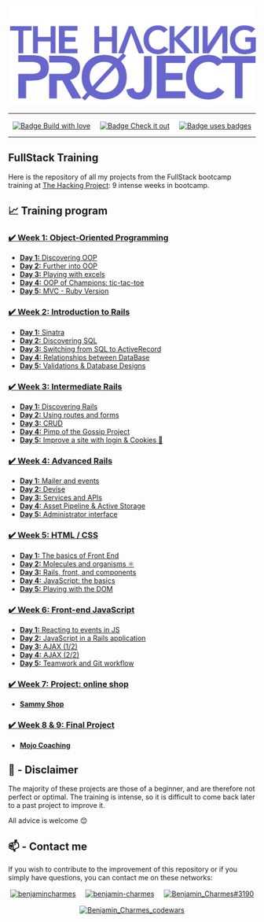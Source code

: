 <img src="./thp-logo.png" alt="logo THP" />

---

<p align="center">
  <a href="https://forthebadge.com"><img align="center" src="https://forthebadge.com/images/badges/built-with-love.svg" alt="Badge Build with love"/></a>
  &nbsp;&nbsp;&nbsp;
  <a href="https://forthebadge.com"><img align="center" src="https://forthebadge.com/images/badges/check-it-out.svg" alt="Badge Check it out"/></a>
  &nbsp;&nbsp;&nbsp;
  <a href="https://forthebadge.com"><img align="center" src="https://forthebadge.com/images/badges/uses-badges.svg" alt="Badge uses badges"/></a>
</p>

---

## FullStack Training

Here is the repository of all my projects from the FullStack bootcamp training at [The Hacking Project](https://www.thehackingproject.org/): 9 intense weeks in bootcamp.

## :chart_with_upwards_trend: Training program

### [:heavy_check_mark: **Week 1:** Object-Oriented Programming](https://github.com/BenjaminCharmes/THP_FullStack/tree/main/Week_1)

- [**Day 1:** Discovering OOP](https://github.com/BenjaminCharmes/THP_FullStack/tree/main/Week_1/Day_1)
- [**Day 2:** Further into OOP](https://github.com/BenjaminCharmes/THP_FullStack/tree/main/Week_1/Day_2)
- [**Day 3:** Playing with excels](https://github.com/BenjaminCharmes/THP_FullStack/tree/main/Week_1/Day_3)
- [**Day 4:** OOP of Champions: tic-tac-toe](https://github.com/BenjaminCharmes/THP_FullStack/tree/main/Week_1/Day_4)
- [**Day 5:** MVC - Ruby Version](https://github.com/BenjaminCharmes/THP_FullStack/tree/main/Week_1/Day_5)

### [:heavy_check_mark: **Week 2:** Introduction to Rails](https://github.com/BenjaminCharmes/THP_FullStack/tree/main/Week_2)

- [**Day 1:** Sinatra](https://github.com/BenjaminCharmes/THP_FullStack/tree/main/Week_2/Day_1)
- [**Day 2:** Discovering SQL](https://github.com/BenjaminCharmes/THP_FullStack/tree/main/Week_2/Day_2)
- [**Day 3:** Switching from SQL to ActiveRecord](https://github.com/BenjaminCharmes/THP_FullStack/tree/main/Week_2/Day_3)
- [**Day 4:** Relationships between DataBase](https://github.com/BenjaminCharmes/THP_FullStack/tree/main/Week_2/Day_4)
- [**Day 5:** Validations & Database Designs](https://github.com/BenjaminCharmes/THP_FullStack/tree/main/Week_2/Day_5)

### [:heavy_check_mark: **Week 3:** Intermediate Rails](https://github.com/BenjaminCharmes/THP_FullStack/tree/main/Week_3)

- [**Day 1:** Discovering Rails](https://github.com/BenjaminCharmes/THP_FullStack/tree/main/Week_3)
- [**Day 2:** Using routes and forms](https://github.com/BenjaminCharmes/THP_FullStack/tree/main/Week_3)
- [**Day 3:** CRUD](https://github.com/BenjaminCharmes/THP_FullStack/tree/main/Week_3)
- [**Day 4:** Pimp of the Gossip Project](https://github.com/BenjaminCharmes/THP_FullStack/tree/main/Week_3)
- [**Day 5:** Improve a site with login & Cookies 🍪](https://github.com/BenjaminCharmes/THP_FullStack/tree/main/Week_3)

### [:heavy_check_mark: **Week 4:** Advanced Rails](https://github.com/BenjaminCharmes/THP_FullStack/tree/main/Week_4)

- [**Day 1:** Mailer and events](https://github.com/BenjaminCharmes/THP_FullStack/tree/main/Week_4)
- [**Day 2:** Devise](https://github.com/BenjaminCharmes/THP_FullStack/tree/main/Week_4)
- [**Day 3:** Services and APIs](https://github.com/BenjaminCharmes/THP_FullStack/tree/main/Week_4)
- [**Day 4:** Asset Pipeline & Active Storage](https://github.com/BenjaminCharmes/THP_FullStack/tree/main/Week_4)
- [**Day 5:** Administrator interface](https://github.com/BenjaminCharmes/THP_FullStack/tree/main/Week_4)

### [:heavy_check_mark: **Week 5:** HTML / CSS](https://github.com/BenjaminCharmes/THP_FullStack/tree/main/Week_5)

- [**Day 1:** The basics of Front End](https://github.com/BenjaminCharmes/THP_FullStack/tree/main/Week_5/Day_1)
- [**Day 2:** Molecules and organisms ⚛](https://github.com/BenjaminCharmes/THP_FullStack/tree/main/Week_5/Day_2)
- [**Day 3:** Rails, front, and components](https://github.com/BenjaminCharmes/THP_FullStack/tree/main/Week_5/Day_3)
- [**Day 4:** JavaScript: the basics](https://github.com/BenjaminCharmes/THP_FullStack/tree/main/Week_5/Day_4)
- [**Day 5:** Playing with the DOM](https://github.com/BenjaminCharmes/THP_FullStack/tree/main/Week_5/Day_5)

### [:heavy_check_mark: **Week 6:** Front-end JavaScript](https://github.com/BenjaminCharmes/THP_FullStack/tree/main/Week_6)

- [**Day 1:** Reacting to events in JS](https://github.com/BenjaminCharmes/THP_Introduction/tree/main/Week_3/Day_1)
- [**Day 2:** JavaScript in a Rails application](https://github.com/BenjaminCharmes/THP_Introduction/tree/main/Week_3/Day_2)
- [**Day 3:** AJAX (1/2)](https://github.com/BenjaminCharmes/THP_Introduction/tree/main/Week_3/Day_3)
- [**Day 4:** AJAX (2/2)](https://github.com/BenjaminCharmes/THP_Introduction/tree/main/Week_3/Day_4)
- [**Day 5:** Teamwork and Git workflow](https://github.com/BenjaminCharmes/THP_Introduction/tree/main/Week_3/Day_5)

### [:heavy_check_mark: **Week 7:** Project: online shop](https://github.com/BenjaminCharmes/THP_FullStack/tree/main/Week_7)

- [**Sammy Shop**](https://github.com/BenjaminCharmes/THP_Introduction/tree/main/Week_3/Day_1)

### [:heavy_check_mark: **Week 8 & 9:** Final Project](https://github.com/BenjaminCharmes/THP_FullStack/tree/main/Week_8_%26_9)

- [**Mojo Coaching**](https://github.com/BenjaminCharmes/THP_FullStack/tree/main/Week_8_%26_9)

## 🚨 - Disclaimer

The majority of these projects are those of a beginner, and are therefore not perfect or optimal. The training is intense, so it is difficult to come back later to a past project to improve it.

All advice is welcome 😊

## 📫 - Contact me

If you wish to contribute to the improvement of this repository or if you simply have questions, you can contact me on these networks:

<p align="center">
<a href="https://twitter.com/benjamincharmes" target="blank"><img align="center" src="https://raw.githubusercontent.com/rahuldkjain/github-profile-readme-generator/master/src/images/icons/Social/twitter.svg" alt="benjamincharmes" width="50" height="50"/></a>
&nbsp;&nbsp;&nbsp;
<a href="https://linkedin.com/in/benjamin-charmes" target="blank"><img align="center" src="https://raw.githubusercontent.com/rahuldkjain/github-profile-readme-generator/master/src/images/icons/Social/linked-in-alt.svg" alt="benjamin-charmes" width="50" height="50"/></a>
&nbsp;&nbsp;&nbsp;
<a href="https://discord.gg/Benjamin_Charmes#3190" target="blank"><img align="center" src="https://raw.githubusercontent.com/rahuldkjain/github-profile-readme-generator/master/src/images/icons/Social/discord.svg" alt="Benjamin_Charmes#3190" width="50" height="50"/></a>
</p>
<p align="center">
<a href="https://www.codewars.com/users/BenjaminCharmes" target="blank"><img align="center" src="https://www.codewars.com/users/BenjaminCharmes/badges/large" alt="Benjamin_Charmes_codewars"/></a>
</p>